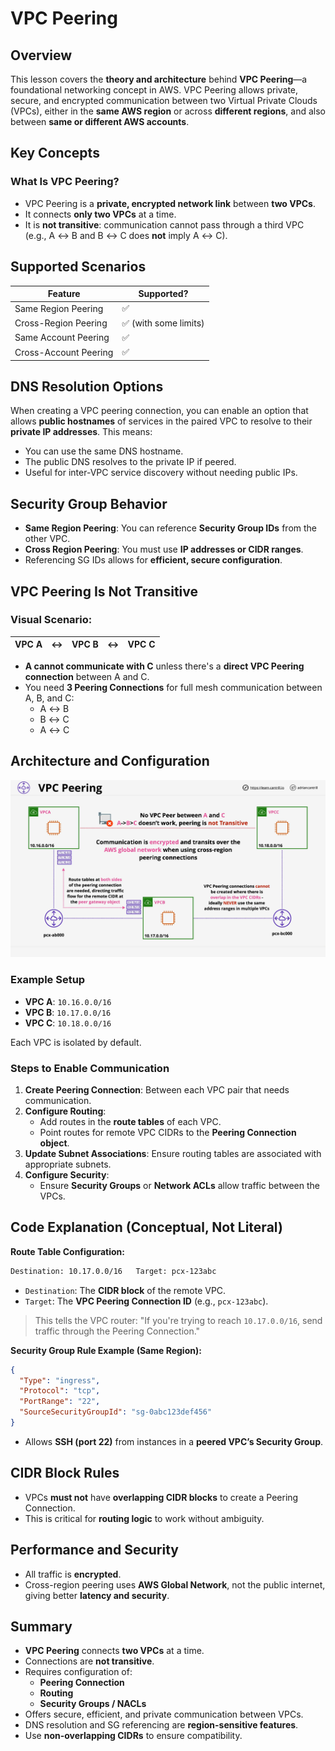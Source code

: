 # VPC Peering

## Overview

This lesson covers the **theory and architecture** behind **VPC Peering**—a foundational networking concept in AWS. VPC Peering allows private, secure, and encrypted communication between two Virtual Private Clouds (VPCs), either in the **same AWS region** or across **different regions**, and also between **same or different AWS accounts**.

## Key Concepts

### What Is VPC Peering?

- VPC Peering is a **private, encrypted network link** between **two VPCs**.
- It connects **only two VPCs** at a time.
- It is **not transitive**: communication cannot pass through a third VPC (e.g., A ↔ B and B ↔ C does **not** imply A ↔ C).

## Supported Scenarios

| Feature               | Supported?            |
| --------------------- | --------------------- |
| Same Region Peering   | ✅                    |
| Cross-Region Peering  | ✅ (with some limits) |
| Same Account Peering  | ✅                    |
| Cross-Account Peering | ✅                    |

## DNS Resolution Options

When creating a VPC peering connection, you can enable an option that allows **public hostnames** of services in the paired VPC to resolve to their **private IP addresses**. This means:

- You can use the same DNS hostname.
- The public DNS resolves to the private IP if peered.
- Useful for inter-VPC service discovery without needing public IPs.

## Security Group Behavior

- **Same Region Peering**: You can reference **Security Group IDs** from the other VPC.
- **Cross Region Peering**: You must use **IP addresses or CIDR ranges**.
- Referencing SG IDs allows for **efficient, secure configuration**.

## VPC Peering Is Not Transitive

### Visual Scenario:

| VPC A | ↔   | VPC B | ↔   | VPC C |
| ----- | --- | ----- | --- | ----- |

- **A cannot communicate with C** unless there's a **direct VPC Peering connection** between A and C.
- You need **3 Peering Connections** for full mesh communication between A, B, and C:
  - A ↔ B
  - B ↔ C
  - A ↔ C

## Architecture and Configuration

![alt text](./Images/image-10.png)

### Example Setup

- **VPC A**: `10.16.0.0/16`
- **VPC B**: `10.17.0.0/16`
- **VPC C**: `10.18.0.0/16`

Each VPC is isolated by default.

### Steps to Enable Communication

1. **Create Peering Connection**: Between each VPC pair that needs communication.
2. **Configure Routing**:
   - Add routes in the **route tables** of each VPC.
   - Point routes for remote VPC CIDRs to the **Peering Connection object**.
3. **Update Subnet Associations**: Ensure routing tables are associated with appropriate subnets.
4. **Configure Security**:
   - Ensure **Security Groups** or **Network ACLs** allow traffic between the VPCs.

## Code Explanation (Conceptual, Not Literal)

**Route Table Configuration:**

```bash
Destination: 10.17.0.0/16   Target: pcx-123abc
```

- `Destination`: The **CIDR block** of the remote VPC.
- `Target`: The **VPC Peering Connection ID** (e.g., `pcx-123abc`).

> This tells the VPC router: "If you're trying to reach `10.17.0.0/16`, send traffic through the Peering Connection."

**Security Group Rule Example (Same Region):**

```json
{
  "Type": "ingress",
  "Protocol": "tcp",
  "PortRange": "22",
  "SourceSecurityGroupId": "sg-0abc123def456"
}
```

- Allows **SSH (port 22)** from instances in a **peered VPC’s Security Group**.

## CIDR Block Rules

- VPCs **must not** have **overlapping CIDR blocks** to create a Peering Connection.
- This is critical for **routing logic** to work without ambiguity.

## Performance and Security

- All traffic is **encrypted**.
- Cross-region peering uses **AWS Global Network**, not the public internet, giving better **latency and security**.

## Summary

- **VPC Peering** connects **two VPCs** at a time.
- Connections are **not transitive**.
- Requires configuration of:
  - **Peering Connection**
  - **Routing**
  - **Security Groups / NACLs**
- Offers secure, efficient, and private communication between VPCs.
- DNS resolution and SG referencing are **region-sensitive features**.
- Use **non-overlapping CIDRs** to ensure compatibility.
